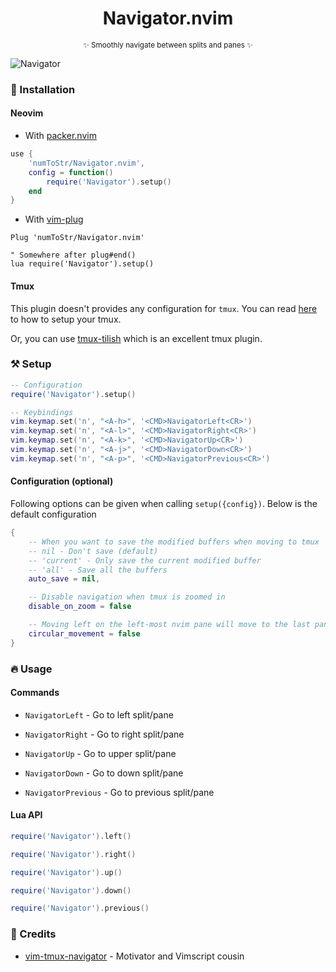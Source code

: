 <h1 align='center'>Navigator.nvim</h1>
<p align="center"><sup>✨ Smoothly navigate between splits and panes ✨</sup></p>

![Navigator](https://user-images.githubusercontent.com/24727447/157040356-1f44323a-c7b6-4955-8207-5e6cade08c9e.gif "Navigating to the moon")

### 🚀 Installation

#### Neovim

- With [packer.nvim](https://github.com/wbthomason/packer.nvim)

```lua
use {
    'numToStr/Navigator.nvim',
    config = function()
        require('Navigator').setup()
    end
}
```

- With [vim-plug](https://github.com/junegunn/vim-plug)

```vim
Plug 'numToStr/Navigator.nvim'

" Somewhere after plug#end()
lua require('Navigator').setup()
```

#### Tmux

This plugin doesn't provides any configuration for `tmux`. You can read [here](https://github.com/christoomey/vim-tmux-navigator#tmux) to how to setup your tmux.

Or, you can use [tmux-tilish](https://github.com/jabirali/tmux-tilish) which is an excellent tmux plugin.

### ⚒️ Setup

```lua
-- Configuration
require('Navigator').setup()

-- Keybindings
vim.keymap.set('n', "<A-h>", '<CMD>NavigatorLeft<CR>')
vim.keymap.set('n', "<A-l>", '<CMD>NavigatorRight<CR>')
vim.keymap.set('n', "<A-k>", '<CMD>NavigatorUp<CR>')
vim.keymap.set('n', "<A-j>", '<CMD>NavigatorDown<CR>')
vim.keymap.set('n', "<A-p>", '<CMD>NavigatorPrevious<CR>')
```

#### Configuration (optional)

Following options can be given when calling `setup({config})`. Below is the default configuration

```lua
{
    -- When you want to save the modified buffers when moving to tmux
    -- nil - Don't save (default)
    -- 'current' - Only save the current modified buffer
    -- 'all' - Save all the buffers
    auto_save = nil,

    -- Disable navigation when tmux is zoomed in
    disable_on_zoom = false

    -- Moving left on the left-most nvim pane will move to the last pane and vice versa
    circular_movement = false
}
```

### 🔥 Usage

#### Commands

- `NavigatorLeft` - Go to left split/pane

- `NavigatorRight` - Go to right split/pane

- `NavigatorUp` - Go to upper split/pane

- `NavigatorDown` - Go to down split/pane

- `NavigatorPrevious` - Go to previous split/pane

#### Lua API

```lua
require('Navigator').left()

require('Navigator').right()

require('Navigator').up()

require('Navigator').down()

require('Navigator').previous()
```

### 💐 Credits

- [vim-tmux-navigator](https://github.com/christoomey/vim-tmux-navigator) - Motivator and Vimscript cousin
